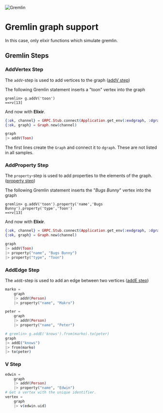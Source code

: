 

![Gremlin](http://tinkerpop.apache.org/docs/current/images/gremlin-logo.png)

# Gremlin graph support

In this case, only elixir functions which simulate gremlin.

## Gremlin Steps

### AddVertex Step
The `addV`-step is used to add vertices to the graph ([addV step](http://tinkerpop.apache.org/docs/current/reference/#addvertex-step))

  
The following Gremlin statement inserts a "toon" vertex into the graph
```
gremlin> g.addV('toon')
==>v[13]
```

And now with **Elixir**.
```elixir
{:ok, channel} = GRPC.Stub.connect(Application.get_env(:exdgraph, :dgraphServerGRPC))
{:ok, graph} = Graph.new(channel)

graph
|> addV(Toon)
```
The first lines create the `Graph` and connect it to `dgraph`. These are not listed in all samples.

### AddProperty Step
The `property`-step is used to add properties to the elements of the graph. ([property step](http://tinkerpop.apache.org/docs/current/reference/#addproperty-step))

The following Gremlin statement inserts the "*Bugs Bunny*" vertex into the graph
```
gremlin> g.addV('toon').property('name','Bugs Bunny').property('type','Toon')
==>v[13]
```

And now with **Elixir**.
```elixir
{:ok, channel} = GRPC.Stub.connect(Application.get_env(:exdgraph, :dgraphServerGRPC))
{:ok, graph} = Graph.new(channel)

graph
|> addV(Toon)
|> property("name", "Bugs Bunny")
|> property("type", "Toon")
```

### AddEdge Step
The `addE`-step is used to add an edge between two vertices  ([addE step](http://tinkerpop.apache.org/docs/current/reference/#addedge-step)) 


```elixir
marko =
    graph
    |> addV(Person)
    |> property("name", "Makro")

peter =
    graph
    |> addV(Person)
    |> property("name", "Peter")

# gremlin> g.addE('knows').from(marko).to(peter)
graph
|> addE("knows")
|> from(marko)
|> to(peter)
```

###  V Step


```elixir
edwin =
    graph
    |> addV(Person)
    |> property("name", "Edwin")
# Get a vertex with the unique identifier.
vertex =
    graph
    |> v(edwin.uid)
```


